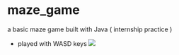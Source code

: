 # maze_game
 a basic maze game built with Java ( internship practice )
- played with WASD keys
![](images/ss1.PNG)
